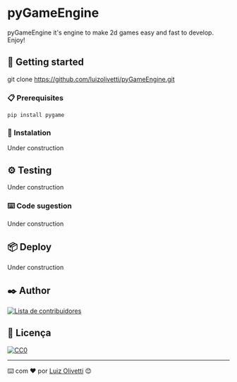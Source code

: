 
# pyGameEngine

pyGameEngine it's engine to make 2d games easy and fast to develop. Enjoy!

## 🚀 Getting started

git clone https://github.com/luizolivetti/pyGameEngine.git

### 📋 Prerequisites

```
pip install pygame
```

### 🔧 Instalation

Under construction

## ⚙️ Testing

Under construction

### ⌨️ Code sugestion

Under construction

## 📦 Deploy

Under construction

## ✒️ Author

<a href="https://github.com/luizolivetti/pyGameEngine">
  <img src="https://contributors-img.web.app/image?repo=luizolivetti/pyGameEngine&max=500" alt="Lista de contribuidores"/>
</a>

## 📄 Licença

[![CC0](https://licensebuttons.net/p/zero/1.0/88x31.png)](https://creativecommons.org/publicdomain/zero/1.0/)

---
⌨️ com ❤️ por [Luiz Olivetti](https://github.com/luizolivetti) 😊